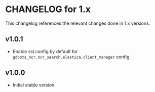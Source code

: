 # CHANGELOG for 1.x
This changelog references the relevant changes done in 1.x versions.


## v1.0.1
* Enable ssl config by default for `gdbots_ncr.ncr_search.elastica.client_manager` config.


## v1.0.0
* Initial stable version.
